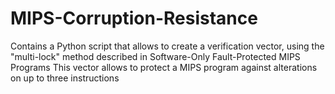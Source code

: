 # MIPS-Corruption-Resistance
Contains a Python script that allows to create a verification vector, using the "multi-lock" method described in
Software-Only Fault-Protected MIPS Programs
This vector allows to protect a MIPS program against alterations on up to three instructions
